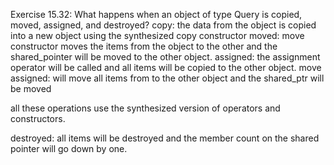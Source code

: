 Exercise 15.32: What happens when an object of type Query is copied,
moved, assigned, and destroyed?
copy: the data from the object is copied into a new object using the synthesized copy constructor
moved: move constructor moves the items from the object to the other and the shared_pointer will be moved to the other object.
assigned: the assignment operator will be called and all items will be copied to the other object.
move assigned: will move all items from to the other object and the shared_ptr will be moved

all these operations use the synthesized version of operators and constructors.

destroyed: all items will be destroyed and the member count on the shared pointer will go down by one.
